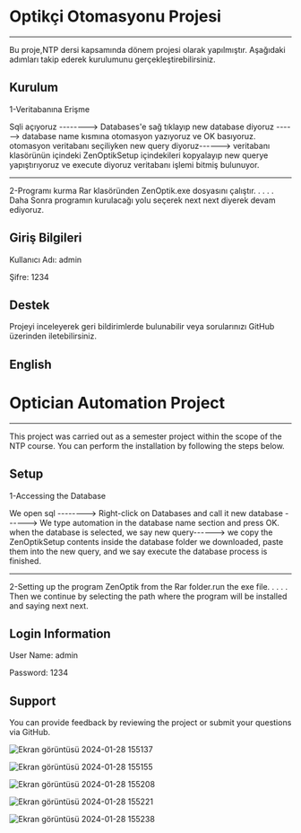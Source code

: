# Optikçi Otomasyonu Projesi
---------
Bu proje,NTP dersi kapsamında dönem projesi olarak yapılmıştır. Aşağıdaki adımları takip ederek kurulumunu gerçekleştirebilirsiniz.

Kurulum
-----
1-Veritabanına Erişme

Sqli açıyoruz --------> Databases'e sağ tıklayıp new database diyoruz ------> database name kısmına otomasyon yazıyoruz ve OK basıyoruz.
otomasyon veritabanı seçiliyken new query diyoruz------>  veritabanı klasörünün içindeki ZenOptikSetup içindekileri kopyalayıp new querye yapıştırıyoruz ve execute diyoruz veritabanı işlemi bitmiş bulunuyor. 

------------------------------------------------------------

2-Programı kurma
Rar klasöründen ZenOptik.exe dosyasını çalıştır.
.
.
.
.
Daha Sonra programın kurulacağı yolu seçerek next next diyerek devam ediyoruz.

Giriş Bilgileri
--------------------
Kullanıcı Adı: admin

Şifre: 1234

Destek
----------
Projeyi inceleyerek geri bildirimlerde bulunabilir veya sorularınızı GitHub üzerinden iletebilirsiniz.

English
------------
# Optician Automation Project
---------
This project was carried out as a semester project within the scope of the NTP course. You can perform the installation by following the steps below.

Setup
-----
1-Accessing the Database

We open sql --------> Right-click on Databases and call it new database ------> We type automation in the database name section and press OK.
when the database is selected, we say new query------> we copy the ZenOptikSetup contents inside the database folder we downloaded, paste them into the new query, and we say execute the database process is finished. 

------------------------------------------------------------

2-Setting up the program
ZenOptik from the Rar folder.run the exe file.
.
.
.
.
Then we continue by selecting the path where the program will be installed and saying next next.

Login Information
--------------------
User Name: admin

Password: 1234

Support
----------
You can provide feedback by reviewing the project or submit your questions via GitHub.

![Ekran görüntüsü 2024-01-28 155137](https://github.com/akgulberk27/OpticianOtomationProject/assets/108866525/8da7044e-dcf3-444c-9da2-b56c947252fa)

![Ekran görüntüsü 2024-01-28 155155](https://github.com/akgulberk27/OpticianOtomationProject/assets/108866525/629c6c47-0017-430a-942b-db9711ccf23d)

![Ekran görüntüsü 2024-01-28 155208](https://github.com/akgulberk27/OpticianOtomationProject/assets/108866525/824ad64b-2c99-4801-be84-990189c16d33)

![Ekran görüntüsü 2024-01-28 155221](https://github.com/akgulberk27/OpticianOtomationProject/assets/108866525/8758d294-51d2-44cb-ac62-d6089869a965)

![Ekran görüntüsü 2024-01-28 155238](https://github.com/akgulberk27/OpticianOtomationProject/assets/108866525/d5647a22-e40f-4695-80a9-cd69a68e431c)
